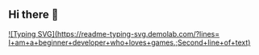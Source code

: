 ## Hi there 👋

[![Typing SVG](https://readme-typing-svg.demolab.com/?lines=
I+am+a+beginner+developer+who+loves+games.;Second+line+of+text)](https://git.io/typing-svg)

